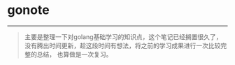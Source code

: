 # gonote
---

> 主要是整理一下对golang基础学习的知识点，这个笔记已经搁置很久了，没有腾出时间更新，趁这段时间有想法，将之前的学习成果进行一次比较完整的总结，
> 也算做是一次复习。


